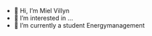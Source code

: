 - 👋 Hi, I’m Miel Villyn
- 👀 I’m interested in ...
- 🌱 I’m currently a student Energymanagement

<!---
Miel-Villyn/Miel-Villyn is a ✨ special ✨ repository because its `README.md` (this file) appears on your GitHub profile.
You can click the Preview link to take a look at your changes.
--->
